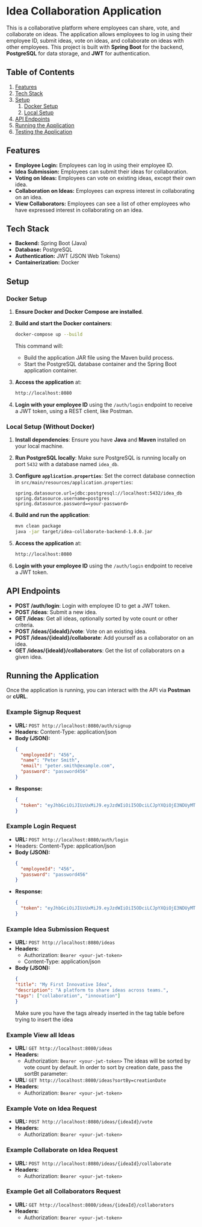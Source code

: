 # Idea Collaboration Application

This is a collaborative platform where employees can share, vote, and collaborate on ideas. The application allows employees to log in using their employee ID, submit ideas, vote on ideas, and collaborate on ideas with other employees. This project is built with **Spring Boot** for the backend, **PostgreSQL** for data storage, and **JWT** for authentication.

## Table of Contents
1. [Features](#features)
2. [Tech Stack](#tech-stack)
3. [Setup](#setup)
    1. [Docker Setup](#docker-setup)
    2. [Local Setup](#local-setup)
4. [API Endpoints](#api-endpoints)
5. [Running the Application](#running-the-application)
6. [Testing the Application](#testing-the-application)

## Features
- **Employee Login:** Employees can log in using their employee ID.
- **Idea Submission:** Employees can submit their ideas for collaboration.
- **Voting on Ideas:** Employees can vote on existing ideas, except their own idea.
- **Collaboration on Ideas:** Employees can express interest in collaborating on an idea.
- **View Collaborators:** Employees can see a list of other employees who have expressed interest in collaborating on an idea.

## Tech Stack
- **Backend:** Spring Boot (Java)
- **Database:** PostgreSQL
- **Authentication:** JWT (JSON Web Tokens)
- **Containerization:** Docker

## Setup

### Docker Setup

1. **Ensure Docker and Docker Compose are installed**.

2. **Build and start the Docker containers**:
   ```bash
   docker-compose up --build
   ```

   This command will:
    - Build the application JAR file using the Maven build process.
    - Start the PostgreSQL database container and the Spring Boot application container.

3. **Access the application** at:
   ```bash
   http://localhost:8080
   ```

4. **Login with your employee ID** using the `/auth/login` endpoint to receive a JWT token, using a REST client, like Postman.

### Local Setup (Without Docker)

1. **Install dependencies**:
   Ensure you have **Java** and **Maven** installed on your local machine.

2. **Run PostgreSQL locally**:
   Make sure PostgreSQL is running locally on port `5432` with a database named `idea_db`.

3. **Configure `application.properties`**:
   Set the correct database connection in `src/main/resources/application.properties`:
   ```properties
   spring.datasource.url=jdbc:postgresql://localhost:5432/idea_db
   spring.datasource.username=postgres
   spring.datasource.password=<your-password>
   ```

4. **Build and run the application**:
   ```bash
   mvn clean package
   java -jar target/idea-collaborate-backend-1.0.0.jar
   ```

5. **Access the application** at:
   ```bash
   http://localhost:8080
   ```

6. **Login with your employee ID** using the `/auth/login` endpoint to receive a JWT token.

## API Endpoints

- **POST /auth/login**: Login with employee ID to get a JWT token.
- **POST /ideas**: Submit a new idea.
- **GET /ideas**: Get all ideas, optionally sorted by vote count or other criteria.
- **POST /ideas/{ideaId}/vote**: Vote on an existing idea.
- **POST /ideas/{ideaId}/collaborate**: Add yourself as a collaborator on an idea.
- **GET /ideas/{ideaId}/collaborators**: Get the list of collaborators on a given idea.

## Running the Application

Once the application is running, you can interact with the API via **Postman** or **cURL**.

### Example Signup Request
- **URL:** `POST http://localhost:8080/auth/signup`
- **Headers:** Content-Type: application/json
- **Body (JSON):**
  ```json
  {
    "employeeId": "456",
    "name": "Peter Smith",
    "email": "peter.smith@example.com",
    "password": "password456"
  }
  ```
- **Response:**
  ```json
  {
    "token": "eyJhbGciOiJIUzUxMiJ9.eyJzdWIiOiI5ODciLCJpYXQiOjE3NDUyMTI1NDIsImV4cCI6MTc0NTIxNjE0Mn0.NT8hEy8iBtyNMSxl20D0CgB-Zh5hxQBlMp0eyMBupMvsI93ujXluQNBLuWb1knbI2S9S8xjqzQb5mT1PUx7AiQ"
  }
  ```

### Example Login Request
- **URL:** `POST http://localhost:8080/auth/login`
- Headers: Content-Type: application/json
- **Body (JSON):**
  ```json
  {
    "employeeId": "456",
    "password": "password456"
  }
  ```
- **Response:**
  ```json
  {
    "token": "eyJhbGciOiJIUzUxMiJ9.eyJzdWIiOiI5ODciLCJpYXQiOjE3NDUyMTI1NDIsImV4cCI6MTc0NTIxNjE0Mn0.NT8hEy8iBtyNMSxl20D0CgB-Zh5hxQBlMp0eyMBupMvsI93ujXluQNBLuWb1knbI2S9S8xjqzQb5mT1PUx7AiQ"
  }
  ```

### Example Idea Submission Request
- **URL:** `POST http://localhost:8080/ideas`
- **Headers:**
    - Authorization: `Bearer <your-jwt-token>`
    - Content-Type: application/json
- **Body (JSON):**
  ```json
  {
  "title": "My First Innovative Idea",
  "description": "A platform to share ideas across teams.",
  "tags": ["collaboration", "innovation"]
  }
  ```
  Make sure you have the tags already inserted in the tag table before trying to insert the idea

### Example View all Ideas
- **URL:** `GET http://localhost:8080/ideas`
- **Headers:**
    - Authorization: `Bearer <your-jwt-token>`
The ideas will be sorted by vote count by default. In order to sort by creation date, pass the sortBt parameter:
- **URL:** `GET http://localhost:8080/ideas?sortBy=creationDate`
- **Headers:**
    - Authorization: `Bearer <your-jwt-token>`
### Example Vote on Idea Request
- **URL:** `POST http://localhost:8080/ideas/{ideaId}/vote`
- **Headers:**
    - Authorization: `Bearer <your-jwt-token>`

### Example Collaborate on Idea Request
- **URL:** `POST http://localhost:8080/ideas/{ideaId}/collaborate`
- **Headers:**
    - Authorization: `Bearer <your-jwt-token>`
 
### Example Get all Collaborators Request
- **URL:** `GET http://localhost:8080/ideas/{ideaId}/collaborators`
- **Headers:**
    - Authorization: `Bearer <your-jwt-token>`


